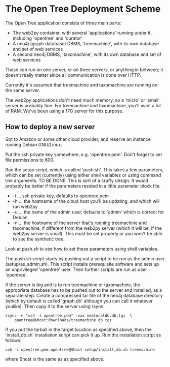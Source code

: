 
The Open Tree Deployment Scheme
===============================

The Open Tree application consists of three main parts:

* The web2py container, with several 'applications' running under it, including 'opentree' and 'curator'
* A neo4j (graph database) DBMS, 'treemachine', with its own database and set of web services
* A second neo4j DBMS, 'taxomachine', with its own database and set of web services

These can run on one server, or on three servers, or anything in between; it doesn't really matter since all communication is done over HTTP.

Currently it's assumed that treemachine and taxomachine are running on the same server.

The web2py applications don't need much memory, so a 'micro' or 'small' server is probably fine.  For treemachine and taxomachine, you'll want a lot of RAM.  We've been using a 17G server for this purpose.

How to deploy a new server
--------------------------

Got to Amazon or some other cloud provider, and reserve an instance running Debian GNU/Linux.

Put the ssh private key somewhere, e.g. 'opentree.pem'.  Don't forget
to set file permissions to 600.

Run the setup script, which is called 'push.sh'.  This takes a few parameters, which can be set (currently) using either shell variables or using command line arguments.  TO BE DONE: This is sort of a crufty design.  It would probably be better if the parameters resided in a little parameter block file.

* -i <identityfile>  ... ssh private key, defaults to opentree.pem
* -h <hostname>  ... the hostname of the cloud host you'll be updating, and which will run web2py
* -u <adminuser>  ... the name of the admin user, defaults to 'admin' which is correct for Debian
* -n <neo4jhost>  ... the hostname of the server that's running treemachine and taxomachine, if different from the web2py server (which it will be, if the web2py server is small).  This must be set properly or you won't be able to see the synthetic tree.

Look at push.sh to see how to set these parameters using shell variables.

The push.sh script starts by pushing out a script to be run as the admin user (setup/as_admin.sh).  This script installs prerequisite software and sets up an unprivileged 'opentree' user.  Then further scripts are run as user 'opentree'.

If the server is big and is to run treemachine or taxomachine, the appropriate database has to be pushed out to the server and installed, as a separate step.  Create a compressed tar file of the neo4j database directory (which by default is called 'graph.db' although you can call it whatever youlike).  Then copy it to the server using rsync:

    rsync -e "ssh -i opentree.pem" -vax newlocaldb.db.tgz  \
        opentree@$host:downloads/treemachine.db.tgz

If you put the tarball in the target location as specified above, then the 'install_db.sh' installation script can pick it up.  Run the installation script as follows:

    ssh -i opentree.pem opentree@$host setup/install_db.sh treemachine

where $host is the same as <hostname> as specified above.
